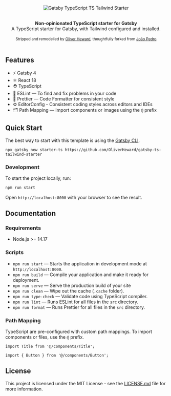 <p align="center">
  <img src="https://user-images.githubusercontent.com/26466516/169722691-77a6ca86-df54-4a0e-b952-48c3f3ed7526.png" alt="Gatsby TypeScript TS Tailwind Starter">
</p>

<br />

<div align="center"><strong>Non-opinionated TypeScript starter for Gatsby</strong></div>
<div align="center">A TypeScript starter for Gatsby, with Tailwind configured and installed.</div>

<br />

<div align="center">
  <sub>Stripped and remodelled by <a href="https://hewy.dev">Oliver Heward</a>, thoughtfully forked from <a href="https://twitter.com/jpedroschmitz">João Pedro</a></sub>
</div>

<br />

## Features

- ⚡️ Gatsby 4
- ⚛️ React 18
- ⛑ TypeScript
- 📏 ESLint — To find and fix problems in your code
- 💖 Prettier — Code Formatter for consistent style
- ⚙️ EditorConfig - Consistent coding styles across editors and IDEs
- 🗂 Path Mapping — Import components or images using the `@` prefix

## Quick Start

The best way to start with this template is using the [Gatsby CLI](https://www.gatsbyjs.com/docs/reference/gatsby-cli/).

```
npx gatsby new starter-ts https://github.com/OliverHeward/gatsby-ts-tailwind-starter
```

### Development

To start the project locally, run:

```bash
npm run start
```

Open `http://localhost:8000` with your browser to see the result.

## Documentation

### Requirements
- Node.js >= 14.17

### Scripts

- `npm run start` — Starts the application in development mode at `http://localhost:8000`.
- `npm run build` — Compile your application and make it ready for deployment.
- `npm run serve` — Serve the production build of your site
- `npm run clean` — Wipe out the cache (`.cache` folder).
- `npm run type-check` — Validate code using TypeScript compiler.
- `npm run lint` — Runs ESLint for all files in the `src` directory.
- `npm run format` — Runs Prettier for all files in the `src` directory.

### Path Mapping

TypeScript are pre-configured with custom path mappings. To import components or files, use the `@` prefix.

```tsx
import Title from '@/components/Title';

import { Button } from '@/components/Button';
```

## License

This project is licensed under the MIT License - see the [LICENSE.md](LICENSE.md) file for more information.
